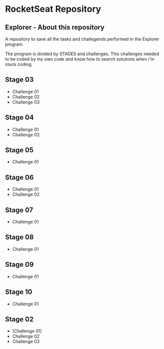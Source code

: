# RocketSeat Repository

Explorer - About this repository
---

A repository to save all the tasks and challegends performed in the Explorer program.

The program is divided by STAGES and challenges. This challenges needed to be coded by my own code and know how to search solutions when i'm stuck coding.

Stage 03
---

- Challenge 01
- Challenge 02
- Challenge 03

Stage 04
---

- Challenge 01
- Challenge 02

Stage 05
---

- Challenge 01

Stage 06
---

- Challenge 01
- Challenge 02

Stage 07
---

- Challenge 01

Stage 08
---

- Challenge 01

Stage 09
---

- Challenge 01

Stage 10
---

- Challenge 01

Stage 02
---

- [Challenge 01]
- Challenge 02
- Challenge 03
